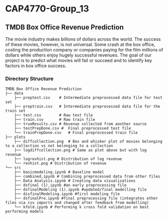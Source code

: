 # CAP4770-Group_13

## TMDB Box Office Revenue Prediction
The movie industry makes billions of dollars across the world. The success of these movies, however, is not universal. Some crash at the box office, costing the production company or companies paying for the film millions of dollars while others enjoy hugely successful revenues. The goal of our project is to predict what movies will fail or succeed and to identify key factors in box office success.

### Directory Structure
```
TMDB Box Office Revenue Prediction
├── data 
    ├── preptest.csv    # Intermediate preprocessed data file for test set
    ├── preptrain.csv   # Intermediate preprocessed data file for the train set
    ├── test.csv        # Raw test file
    ├── train.csv       # Raw train file
    ├── trueResults.csv # Revenue collected from another source
    ├── testPrepDone.csv #  Final preprocessed test file
    └── trainPrepDone.csv   # Final preprocessed train file
├── plots
    ├── diffcollection.png  # Box and whisker plot of movies belonging to a collection vs not belonging to a collection
    ├── logdiffcollection.png # Same as plot above but with log revenue
    ├── logrevhist.png # Distribution of log revenue
    └── revhist.png # Distribution of revenue
└── src
    ├── basicmodeling.ipynb # Baseline model
    ├── combined.ipynb # Combining preprocessed data from other files
    ├── Data Analysis.ipynb # Creating data visualizations
    ├── dsfinal (1).ipynb #an early preprocessing file
    ├── dsfinalModeling (1).ipynb #updated/final modelling file
    ├── disfinalModeling.ipynb #first modeling file
    ├── dsfinalPre.ipynb #final preprocessing file (integrates other files via csv imports and changed after feedback from modelling)
    └── kfold.ipynb # Performing k cross fold validation on best performing models
```
